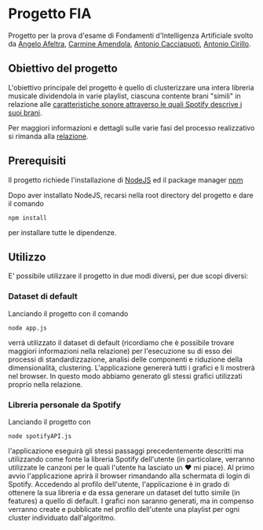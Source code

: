 # Progetto FIA
Progetto per la prova d'esame di Fondamenti d'Intelligenza Artificiale svolto da [Angelo Afeltra](https://github.com/angeloafeltra), [Carmine Amendola](https://github.com/Alianoire), [Antonio Cacciapuoti](https://github.com/YantCaccia), [Antonio Cirillo](https://github.com/dahSayril).

## Obiettivo del progetto
L'obiettivo principale del progetto è quello di clusterizzare una intera libreria musicale dividendola in varie playlist, ciascuna contente brani "simili" in relazione alle [caratteristiche sonore attraverso le quali Spotify descrive i suoi brani](https://developer.spotify.com/documentation/web-api/reference/#object-audiofeaturesobject).

Per maggiori informazioni e dettagli sulle varie fasi del processo realizzativo si rimanda alla [relazione](./Documenti/Relazione.docx).

## Prerequisiti
Il progetto richiede l'installazione di [NodeJS](https://nodejs.org/it/) ed il package manager [npm](https://www.npmjs.com/)

Dopo aver installato NodeJS, recarsi nella root directory del progetto e dare il comando 

```npm install``` 

per installare tutte le dipendenze.

## Utilizzo

E' possibile utilizzare il progetto in due modi diversi, per due scopi diversi:

### Dataset di default
Lanciando il progetto con il comando

```node app.js```

verrà utilizzato il dataset di default (ricordiamo che è possibile trovare maggiori informazioni nella relazione) per l'esecuzione su di esso dei processi di standardizzazione, analisi delle componenti e riduzione della dimensionalità, clustering. L'applicazione genererà tutti i grafici e li mostrerà nel browser. In questo modo abbiamo generato gli stessi grafici utilizzati proprio nella relazione.

### Libreria personale da Spotify
Lanciando il progetto con 

```node spotifyAPI.js```

l'applicazione eseguirà gli stessi passaggi precedentemente descritti ma utilizzando come fonte la libreria Spotify dell'utente (in particolare, verranno utilizzate le canzoni per le quali l'utente ha lasciato un ❤ mi piace). Al primo avvio l'applicazione aprirà il browser rimandando alla schermata di login di Spotify. Accedendo al profilo dell'utente, l'applicazione è in grado di ottenere la sua libreria e da essa generare un dataset del tutto simile (in features) a quello di default. I grafici non saranno generati, ma in compenso verranno create e pubblicate nel profilo dell'utente una playlist per ogni cluster individuato dall'algoritmo.